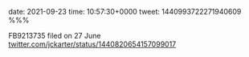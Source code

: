 date: 2021-09-23
time: 10:57:30+0000
tweet: 1440993722271940609
%%%

FB9213735 filed on 27 June [twitter.com/jckarter/status/1440820654157099017](https://twitter.com/jckarter/status/1440820654157099017)
